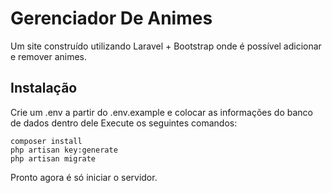 # Gerenciador De Animes

Um site construído utilizando Laravel + Bootstrap onde é possível adicionar e remover animes.

## Instalação
 Crie um .env a partir do .env.example e colocar as informações do banco de dados dentro dele
 Execute os seguintes comandos:
 
    composer install
    php artisan key:generate
    php artisan migrate 
    
Pronto agora é só iniciar o servidor.
